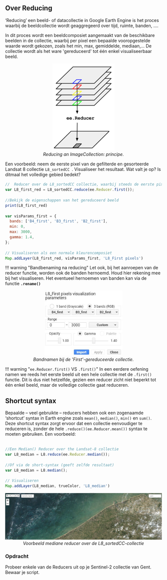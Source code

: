 ## Over Reducing
‘Reducing’ een beeld- of datacollectie in Google Earth Engine is het proces waarbij de beeldcollectie wordt geaggregeerd over tijd, ruimte, banden, ....  

In dit proces wordt een beeldcomposiet aangemaakt van de beschikbare beelden in de collectie, waarbij per pixel een bepaalde vooropgestelde waarde wordt gekozen, zoals het min, max, gemiddelde, mediaan,… De collectie wordt als het ware 'gereduceerd' tot één enkel visualiseerbaar beeld.

<p align="center">
  <img src="images/Reducer_image.png" width="200">  <br>
  <em> Reducing an ImageCollection: principe. </em>
</p>  

Een voorbeeld: neem de eerste pixel van de gefilterde en gesorteerde Landsat 8 collectie ```L8_sortedCC ```. Visualiseer het resultaat. Wat valt je op? Is ditmaal het volledige gebied bedekt?

```javascript
//  Reducer over de L8_sortedCC collectie, waarbij steeds de eerste pixel genomen wordt.
var L8_first_red = L8_sortedCC.reduce(ee.Reducer.first());

//Bekijk de eigenschappen van het gereduceerd beeld
print(L8_first_red)

var visParams_first = {
  bands: ['B4_first', 'B3_first', 'B2_first'],
  min: 0,
  max: 3000,
  gamma: 1.4,
};

// Visualiseren als een normale kleurencomposiet
Map.addLayer(L8_first_red, visParams_first, 'L8_First pixels')

```

!!! warning "Bandbenaming na reducing"
    Let ook, bij het aanroepen van de reducer functie, worden ook de banden hernoemd. Houd hier rekening mee bij het visualiseren. Het eventueel hernoemen van banden kan via de functie **```.rename()```**
    <p align="center">
    <img src="images/First_reducer_bands.JPG" width="250">  <br>
    <em> Bandnamen bij de 'First'-gereduceerde collectie. </em>
    </p>

!!! warning "```ee.Reducer.first()``` VS ```.first()```"
    In een eerdere oefening namen we reeds het eerste beeld uit een hele collectie met de ```.first()``` functie. Dit is dus niet hetzelfde, gezien een reducer zicht niet beperkt tot één enkel beeld, maar de volledige collectie gaat reduceren. 

## Shortcut syntax

Bepaalde – veel gebruikte – reducers hebben ook een zogenaamde ‘shortcut’ syntax in Earth engine zoals ```mean()```, ```median()```, ```min()``` en ```sum()```. Deze shortcut syntax zorgt ervoor dat een collectie eenvoudiger te reduceren is, zonder de hele ```.reduce()(ee.Reducer.mean())``` syntax te moeten gebruiken. Een voorbeeld:

```javascript

//Een Median() Reducer over the Landsat-8 collectie
var L8_median = L8.reduce(ee.Reducer.median());

//Of via de short-syntax (geeft zelfde resultaat)
var L8_median = L8.median();

// Visualiseren
Map.addLayer(L8_median, trueColor, 'L8_median')

```

<p align="center">
  <img src="images/Voorbeeld_median_reducer.JPG">  <br>
  <em> Voorbeeld mediane reducer over de L8_sortedCC-collectie </em>
</p>  

### Opdracht
Probeer enkele van de Reducers uit op je Sentinel-2 collectie van Gent.
Bewaar je script.
